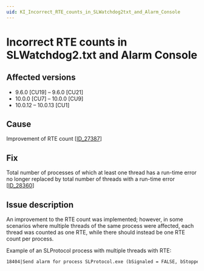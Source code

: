```yaml
---
uid: KI_Incorrect_RTE_counts_in_SLWatchdog2txt_and_Alarm_Console
---
```


# Incorrect RTE counts in SLWatchdog2.txt and Alarm Console

## Affected versions

- 9.6.0 [CU19] – 9.6.0 [CU21] 
- 10.0.0 [CU7] – 10.0.0 [CU9]
- 10.0.12 – 10.0.13 [CU1]

## Cause

Improvement of RTE count [[ID_27387](https://community.dataminer.services/documentation/dataminer-v10-0-0-release-notes/#27387)]

## Fix

Total number of processes of which at least one thread has a run-time error no longer replaced by total number of threads with a run-time error [[ID_28360](https://community.dataminer.services/documentation/dataminer-v10-0-0-release-notes/#28360)]

## Issue description

An improvement to the RTE count was implemented; however, in some scenarios where multiple threads of the same process were affected, each thread was counted as one RTE, while there should instead be one RTE count per process.

Example of an SLProtocol process with multiple threads with RTE:

```txt
18404|Send alarm for process SLProtocol.exe (bSignaled = FALSE, bStopped = FALSE) for iCookie = 11036 (RTE Count = 78)
```
